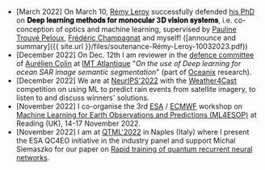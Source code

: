 * \[March 2022\] On March 10, [Rémy Leroy](https://www.linkedin.com/in/remy-leroy/) successfully defended [his PhD](https://www.theses.fr/s240079) on **𝐃𝐞𝐞𝐩 𝐥𝐞𝐚𝐫𝐧𝐢𝐧𝐠 𝐦𝐞𝐭𝐡𝐨𝐝𝐬 𝐟𝐨𝐫 𝐦𝐨𝐧𝐨𝐜𝐮𝐥𝐚𝐫 3𝐃 𝐯𝐢𝐬𝐢𝐨𝐧 𝐬𝐲𝐬𝐭𝐞𝐦𝐬**, i.e. co-conception of optics and machine learning, supervised by [Pauline Trouvé Peloux](https://ptrouve.github.io/), [Frédéric Champagnat](https://scholar.google.com/citations?user=3wGLFpMAAAAJ&hl=en) and myself! ([announce and summary]({{ site.url }}/files/soutenance-Rémy-Leroy-10032023.pdf))
* \[December 2022\] On Dec. 12th I am reviewer in the [defence committee](https://www.imt-atlantique.fr/en/events/aurelien-colin-thesis-defense) of [Aurélien Colin](https://www.linkedin.com/in/aur%C3%A9lien-colin-967353124) at [IMT Atlantique](https://www.imt-atlantique.fr/en) "_On the use of Deep learning for ocean SAR image semantic segmentation_" (part of [Oceanix](https://cia-oceanix.github.io/) research).
* \[December 2022\] We are at [NeurIPS'2022](https://nips.cc/Conferences/2022/ScheduleMultitrack?event=50099) with the [Weather4Cast](https://www.iarai.ac.at/weather4cast/) competition on using ML to predict rain events from satellite imagery, to listen to and discuss winners' solutions.
* \[November 2022\] I co-organise the 3rd [ESA](https://www.esa.int/) / [ECMWF](https://www.ecmwf.int/) workshop on [Machine Learning for Earth Observations and Predictions (ML4ESOP)](https://events.ecmwf.int/event/304/) at Reading (UK), 14-17 November 2022. 
* \[November 2022\] I am at [QTML'2022](https://quasar.unina.it/qtml2022.html) in Naples (Italy) where I present the ESA QC4EO initiative in the industry panel and support Michal Siemaszko for our paper on [Rapid training of quantum recurrent neural networks](https://arxiv.org/abs/2207.00378).












